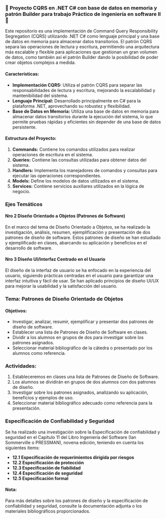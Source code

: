 ### 🚀 Proyecto CQRS en .NET C# con base de datos en memoria y patrón Builder para trabajo Práctico de ingeniería en software II 🚀

Este repositorio es una implementación de Command Query Responsibility Segregation (CQRS) utilizando .NET C# como lenguaje principal y una base de datos en memoria para almacenar datos transitorios. El patrón CQRS separa las operaciones de lectura y escritura, permitiendo una arquitectura más escalable y flexible para aplicaciones que gestionan un gran volumen de datos, como también así el patrón Builder dando la posibilidad de poder crear objetos complejos a medida.

#### Características:

- **Implementación CQRS:** Utiliza el patrón CQRS para separar las responsabilidades de lectura y escritura, mejorando la escalabilidad y mantenibilidad del sistema.
- **Lenguaje Principal:** Desarrollado principalmente en C# para la plataforma .NET, aprovechando su robustez y flexibilidad.
- **Base de Datos en Memoria:** Utiliza una base de datos en memoria para almacenar datos transitorios durante la ejecución del sistema, lo que permite pruebas rápidas y eficientes sin depender de una base de datos persistente.

#### Estructura del Proyecto:

1. **Commands:** Contiene los comandos utilizados para realizar operaciones de escritura en el sistema.
2. **Queries:** Contiene las consultas utilizadas para obtener datos del sistema.
3. **Handlers:** Implementa los manejadores de comandos y consultas para ejecutar las operaciones correspondientes.
4. **Models:** Define los modelos de datos utilizados en el sistema.
5. **Services:** Contiene servicios auxiliares utilizados en la lógica de negocio.

### Ejes Temáticos

#### Nro 2 Diseño Orientado a Objetos (Patrones de Software)

En el marco del tema de Diseño Orientado a Objetos, se ha realizado la investigación, análisis, resumen, ejemplificación y presentación de dos patrones de diseño de software. Estos patrones de diseño se han estudiado y ejemplificado en clases, abarcando su aplicación y beneficios en el desarrollo de software.

#### Nro 3 Diseño UI/Interfaz Centrado en el Usuario

El diseño de la interfaz de usuario se ha enfocado en la experiencia del usuario, siguiendo prácticas centradas en el usuario para garantizar una interfaz intuitiva y fácil de usar. Se han aplicado principios de diseño UI/UX para mejorar la usabilidad y la satisfacción del usuario.

### Tema: Patrones de Diseño Orientado de Objetos

#### Objetivos:

- Investigar, analizar, resumir, ejemplificar y presentar dos patrones de diseño de software.
- Establecer una lista de Patrones de Diseño de Software en clases.
- Dividir a los alumnos en grupos de dos para investigar sobre los patrones asignados.
- Seleccionar material bibliográfico de la cátedra o presentado por los alumnos como referencia.

### Actividades:

1. Estableceremos en clases una lista de Patrones de Diseño de Software.
2. Los alumnos se dividirán en grupos de dos alumnos con dos patrones de diseño.
3. Investigar sobre los patrones asignados, analizando su aplicación, beneficios y ejemplos de uso.
4. Seleccionar material bibliográfico adecuado como referencia para la presentación.

### Especificación de Confiabilidad y Seguridad

Se ha realizado una investigación sobre la Especificación de confiabilidad y seguridad en el Capítulo 11 del Libro Ingeniería del Software (Ian Sommerville o PRESSMAN), novena edición, teniendo en cuenta los siguientes ítems:

- **12.1 Especificación de requerimientos dirigida por riesgos**
- **12.2 Especificación de protección**
- **12.3 Especificación de fiabilidad**
- **12.4 Especificación de seguridad**
- **12.5 Especificación formal**

#### Nota:

Para más detalles sobre los patrones de diseño y la especificación de confiabilidad y seguridad, consulte la documentación adjunta o los materiales bibliográficos proporcionados.



